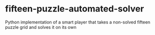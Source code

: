 # fifteen-puzzle-automated-solver
Python implementation of a smart player that takes a non-solved fifteen puzzle grid and solves it on its own
